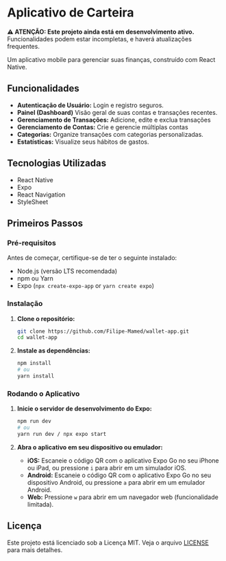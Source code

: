 # Aplicativo de Carteira

**⚠️ ATENÇÃO: Este projeto ainda está em desenvolvimento ativo.** Funcionalidades podem estar incompletas, e haverá atualizações frequentes.

Um aplicativo mobile para gerenciar suas finanças, construído com React Native.

## Funcionalidades

- **Autenticação de Usuário:** Login e registro seguros.
- **Painel (Dashboard)** Visão geral de suas contas e transações recentes.
- **Gerenciamento de Transações:** Adicione, edite e exclua transações
- **Gerenciamento de Contas:** Crie e gerencie múltiplas contas
- **Categorias:** Organize transações com categorias personalizadas.
- **Estatísticas:** Visualize seus hábitos de gastos.

## Tecnologias Utilizadas

- React Native
- Expo
- React Navigation
- StyleSheet

## Primeiros Passos

### Pré-requisitos

Antes de começar, certifique-se de ter o seguinte instalado:

- Node.js (versão LTS recomendada)
- npm ou Yarn
- Expo (`npx create-expo-app` or `yarn create expo`)

### Instalação

1. **Clone o repositório:**

   ```bash
   git clone https://github.com/Filipe-Mamed/wallet-app.git
   cd wallet-app
   ```

2. **Instale as dependências:**

   ```bash
   npm install
   # ou
   yarn install
   ```

### Rodando o Aplicativo

1. **Inicie o servidor de desenvolvimento do Expo:**

   ```bash
   npm run dev
   # ou
   yarn run dev / npx expo start
   ```

2. **Abra o aplicativo em seu dispositivo ou emulador:**

   - **iOS:** Escaneie o código QR com o aplicativo Expo Go no seu iPhone ou iPad, ou pressione `i` para abrir em um simulador iOS.
   - **Android:** Escaneie o código QR com o aplicativo Expo Go no seu dispositivo Android, ou pressione `a` para abrir em um emulador Android.
   - **Web:** Pressione `w` para abrir em um navegador web (funcionalidade limitada).

## Licença

Este projeto está licenciado sob a Licença MIT. Veja o arquivo [LICENSE](LICENSE) para mais detalhes.
